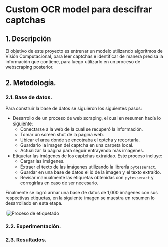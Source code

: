 # Custom OCR model para descifrar captchas

## 1. Descripción
El objetivo de este proyecto es entrenar un modelo utilizando algoritmos de Visión Computacional, para leer captchas e identificar de manera precisa la información que contiene, para luego utilizarlo en un proceso de webscraping posterior.

## 2. Metodología.
### 2.1. Base de datos.
Para construir la base de datos se siguieron los siguientes pasos:
- Desarrollo de un proceso de web scraping, el cual en resumen hacía lo siguiente:
    - Conectarse a la web de la cual se recuperó la información.
    - Tomar un screen shot de la pagina web.
    - Ubicar el area donde se encotraba el cptcha y recortarla.
    - Guardarlo la imagen del captcha en una carpeta local.
    - Actualizar la página para seguir entrayendo más imágenes.
- Etiquetar las imágenes de los captchas extraídao. Este proceso incluye:
    - Cargar las imágenes.
    - Extraer el texto de las imágenes utilizando la librería ``pytesseract``.
    - Guardar en una base de datos el id de la imagen y el texto extraído.
    - Revisar manualmente las etiquetas obtenidas con ``pytesseract`` y corregirlas en caso de ser necesario.

Finalmente se logró armar una base de datos de 1,000 imágenes con sus respectivas etiquetas, en la siguiente imagen se muestra en resumen lo desarrollado en esta etapa.

!![Proceso de etiquetado](image.png)

### 2.2. Experimentación.
### 2.3. Resultados.

